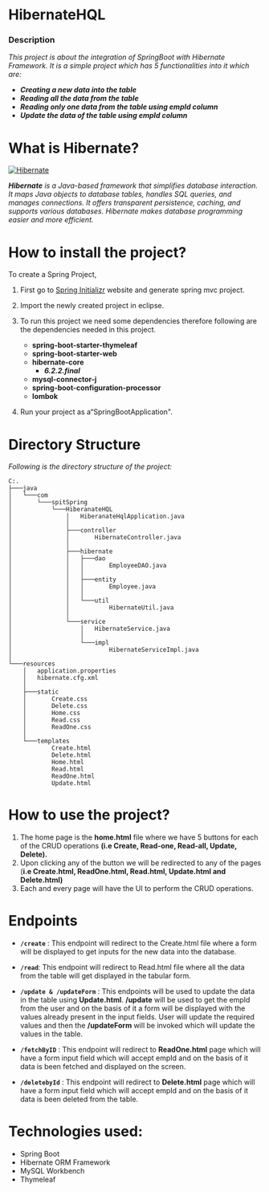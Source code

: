 # **HibernateHQL**
### **Description**
_This project is about the integration of SpringBoot with Hibernate Framework. It is a simple project which has 5 functionalities into it which are:_
 - _**Creating a new data into the table**_
 - _**Reading all the data from the table**_
 - _**Reading only one data from the table using empId column**_
 - _**Update the data of the table using empId column**_

# **What is Hibernate?**

[![Hibernate](https://www.javatpoint.com/images/hibernate/hibernate2.png "Hibernate")](https://www.javatpoint.com/images/hibernate/hibernate2.png "Hibernate")

_**Hibernate** is a Java-based framework that simplifies database interaction. It maps Java objects to database tables, handles SQL queries, and manages connections. It offers
transparent persistence, caching, and supports various databases. Hibernate makes
database programming easier and more efficient._

# **How to install the project?**
To create a Spring Project,
1.  First go to [Spring Initializr](https://start.spring.io/ "Spring Initializr") website and generate spring mvc project.

2. Import the newly created project in eclipse.

3. To run this project we need some dependencies therefore following are the dependencies needed in this project.

	- **spring-boot-starter-thymeleaf**
	- **spring-boot-starter-web**
	- **hibernate-core**
		- ***6.2.2.final***
	- **mysql-connector-j**
	- **spring-boot-configuration-processor**
	- **lombok**

4. Run your project as a“SpringBootApplication".

# **Directory Structure**

_Following is the directory structure of the project:_
```
C:.
├───java
│   └───com
│       └───spitSpring
│           └───HiberanateHQL
│               │   HiberanateHqlApplication.java
│               │
│               ├───controller
│               │       HibernateController.java
│               │
│               ├───hibernate
│               │   ├───dao
│               │   │       EmployeeDAO.java
│               │   │
│               │   ├───entity
│               │   │       Employee.java
│               │   │
│               │   └───util
│               │           HibernateUtil.java
│               │
│               └───service
│                   │   HibernateService.java
│                   │
│                   └───impl
│                           HibernateServiceImpl.java
│
└───resources
    │   application.properties
    │   hibernate.cfg.xml
    │
    ├───static
    │       Create.css
    │       Delete.css
    │       Home.css
    │       Read.css
    │       ReadOne.css
    │
    └───templates
            Create.html
            Delete.html
            Home.html
            Read.html
            ReadOne.html
            Update.html
```

# How to use the project?
1. The home page is the **home.html** file where we have 5 buttons for each of the CRUD operations **(i.e Create, Read-one, Read-all, Update, Delete).**
2. Upon clicking any of the button we will be redirected to any of the pages (**i.e Create.html, ReadOne.html, Read.html, Update.html and Delete.html)**
3. Each and every page will have the UI to perform the CRUD operations.

# Endpoints

- **`/create`** : This endpoint will redirect to the Create.html file where a form will be displayed to get inputs for the new data into the database.

- **`/read`**: This endpoint will redirect to Read.html file where all the data from the table will get displayed in the tabular form.

- **`/update & /updateForm`** : This endpoints will be used to update the data in the table using **Update.html**. **/update** will be used to get the empId from the user and on the basis of it a form will be displayed with the values already present in the input fields. User will update the required values and then the **/updateForm** will be invoked which will update the values in the table.

- **`/fetchByID`** : This endpoint will redirect to **ReadOne.html** page which will have a form input field which will accept empId and on the basis of it data is been fetched and displayed on the screen.

- **`/deletebyId`** : This endpoint will redirect to **Delete.html** page which will have a form input field which will accept empId and on the basis of it data is been deleted from the table.


# Technologies used:
- Spring Boot
- Hibernate ORM Framework
- MySQL Workbench
- Thymeleaf
